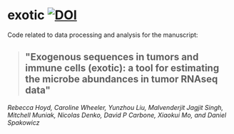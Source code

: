 # exotic [![DOI](https://zenodo.org/badge/512768083.svg)](https://zenodo.org/badge/latestdoi/512768083)

Code related to data processing and analysis for the manuscript: 
> ## "Exogenous sequences in tumors and immune cells (exotic): a tool for estimating the microbe abundances in tumor RNAseq data"
_Rebecca Hoyd, Caroline Wheeler, Yunzhou Liu, Malvenderjit Jagjit Singh, Mitchell Muniak, Nicolas Denko, David P Carbone, Xiaokui Mo, and Daniel Spakowicz_

